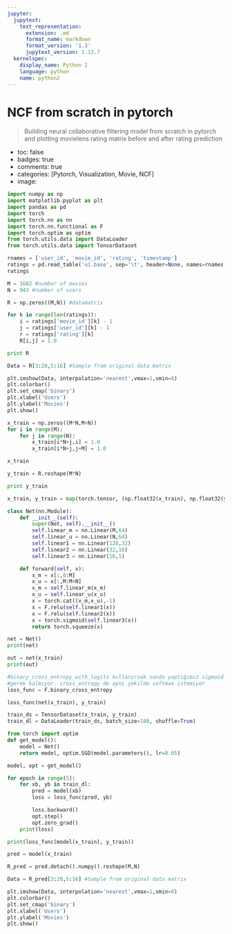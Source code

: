```yaml
---
jupyter:
  jupytext:
    text_representation:
      extension: .md
      format_name: markdown
      format_version: '1.3'
      jupytext_version: 1.13.7
  kernelspec:
    display_name: Python 2
    language: python
    name: python2
---
```


<!-- #region id="TECBk0nwkUCj" -->
# NCF from scratch in pytorch
> Building neural collaborative filtering model from scratch in pytorch and plotting movielens rating matrix before and after rating prediction

- toc: false
- badges: true
- comments: true
- categories: [Pytorch, Visualization, Movie, NCF]
- image:
<!-- #endregion -->

```python id="0ZN73VFNkPur"
import numpy as np
import matplotlib.pyplot as plt
import pandas as pd
import torch
import torch.nn as nn
import torch.nn.functional as F
import torch.optim as optim
from torch.utils.data import DataLoader
from torch.utils.data import TensorDataset
```

```python id="hVhGAA2qkPuw" outputId="278a6aca-69bd-4ba1-ae7b-17e8e066d101"
rnames = ['user_id', 'movie_id', 'rating', 'timestamp']
ratings = pd.read_table('u1.base', sep='\t', header=None, names=rnames)
ratings
```

```python id="kKm1yQDKkPuy" outputId="ee207912-cc0e-46e0-c5e3-106e02e1df41"
M = 1682 #number of movies
N = 943 #number of users

R = np.zeros((M,N)) #datamatrix

for k in range(len(ratings)):
    i = ratings['movie_id'][k] - 1
    j = ratings['user_id'][k] - 1
    r = ratings['rating'][k]
    R[i,j] = 1.0

print R
```

```python id="m6U4ZfqNkPuz" outputId="c5cec9ed-cfee-420c-9466-d21677e8f30a"
Data = R[3:20,5:16] #Sample from original data matrix

plt.imshow(Data, interpolation='nearest',vmax=1,vmin=0)
plt.colorbar()
plt.set_cmap('binary')
plt.xlabel('Users')
plt.ylabel('Movies')
plt.show()
```

```python id="EJHL1yHGkPu0"
x_train = np.zeros((M*N,M+N))
for i in range(M):
    for j in range(N):
        x_train[i*N+j,i] = 1.0
        x_train[i*N+j,j+M] = 1.0
```

```python id="Lne2XzTpkPu1" outputId="0216789d-59d6-4ba4-8d4c-009b007e5129"
x_train
```

```python id="xzsMa-HckPu2"
y_train = R.reshape(M*N)
```

```python id="pmEZRdAgkPu3" outputId="f408024e-cbf5-4e08-8e60-45d26ed164ca"
print y_train
```

```python id="2Z2hOSJWkPu3"
x_train, y_train = map(torch.tensor, (np.float32(x_train), np.float32(y_train)))
```

```python id="nkfdZ41VkPu4"
class Net(nn.Module):
    def __init__(self):
        super(Net, self).__init__()
        self.linear_m = nn.Linear(M,64)
        self.linear_u = nn.Linear(N,64)
        self.linear1 = nn.Linear(128,32)
        self.linear2 = nn.Linear(32,16)
        self.linear3 = nn.Linear(16,1)

    def forward(self, x):
        x_m = x[:,0:M]
        x_u = x[:,M:M+N]
        x_m = self.linear_m(x_m)
        x_u = self.linear_u(x_u)
        x = torch.cat((x_m,x_u),-1)
        x = F.relu(self.linear1(x))
        x = F.relu(self.linear2(x))
        x = torch.sigmoid(self.linear3(x))
        return torch.squeeze(x)
```

```python id="pXfLza5XkPu5" outputId="d561d5b4-ea2f-45fd-818b-0cd4f8692e9c"
net = Net()
print(net)
```

```python id="wV51Gl0skPu6" outputId="7e5bfca2-8647-49c9-e928-f4f480115899"
out = net(x_train)
print(out)
```

```python id="VmPvBcqHkPu6"
#binary_cross_entropy_with_logits kullanırsak sonda yaptığımız sigmoid'e
#gerek kalmıyor. cross_entropy de aynı şekilde softmax istemiyor 
loss_func = F.binary_cross_entropy
```

```python id="_6rIsvFekPu7" outputId="60eabc39-88f2-408a-fca7-9b8073f5ecdf"
loss_func(net(x_train), y_train)
```

```python id="t0ZGaor1kPu8"
train_ds = TensorDataset(x_train, y_train)
train_dl = DataLoader(train_ds, batch_size=100, shuffle=True)
```

```python id="2ELPKqdVkPu8"
from torch import optim
def get_model():
    model = Net()
    return model, optim.SGD(model.parameters(), lr=0.05)
```

```python id="q6gKA7ACkPu9" outputId="baa9219e-9655-467d-9201-a6160e7fc426"
model, opt = get_model()

for epoch in range(5):
    for xb, yb in train_dl:
        pred = model(xb)
        loss = loss_func(pred, yb)

        loss.backward()
        opt.step()
        opt.zero_grad()
    print(loss)

print(loss_func(model(x_train), y_train))
```

```python id="R-STN7YUkPu9"
pred = model(x_train)
```

```python id="F6ksuOBjkPu-"
R_pred = pred.detach().numpy().reshape(M,N)
```

```python id="tSRlRKs1kPu-" outputId="762d9469-8f31-4beb-9010-6b5f75ee27a5"
Data = R_pred[3:20,5:16] #Sample from original data matrix

plt.imshow(Data, interpolation='nearest',vmax=1,vmin=0)
plt.colorbar()
plt.set_cmap('binary')
plt.xlabel('Users')
plt.ylabel('Movies')
plt.show()
```

```python id="VU9OnctakPu_"

```
